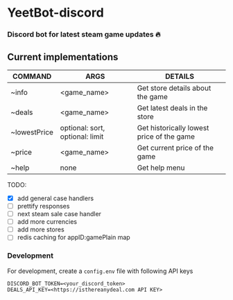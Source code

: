 # YeetBot-discord

### Discord bot for latest steam game updates 🔥

## Current implementations
| COMMAND      | ARGS                                | DETAILS                                   |
|--------------|-------------------------------------|-------------------------------------------|
| ~info        | <game_name>                         | Get store details about the game          |
| ~deals       | <game_name>                         | Get latest deals in the store             |
| ~lowestPrice | optional: sort, optional: limit     | Get historically lowest price of the game |
| ~price       | <game_name>                         | Get current price of the game             |
| ~help        | none                                | Get help menu                             |

TODO:
- [x] add general case handlers
- [ ] prettify responses
- [ ] next steam sale case handler
- [ ] add more currencies
- [ ] add more stores
- [ ] redis caching for appID:gamePlain map

### Development
For development, create a `config.env` file with following API keys
```
DISCORD_BOT_TOKEN=<your_discord_token>
DEALS_API_KEY=<https://isthereanydeal.com API KEY>
```
